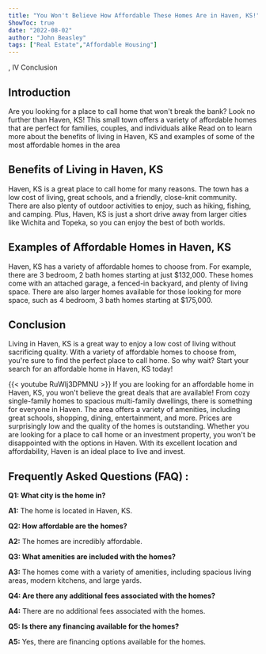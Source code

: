 ```yaml
---
title: "You Won't Believe How Affordable These Homes Are in Haven, KS!"
ShowToc: true 
date: "2022-08-02"
author: "John Beasley" 
tags: ["Real Estate","Affordable Housing"]
---
```

, IV Conclusion

## Introduction
Are you looking for a place to call home that won't break the bank? Look no further than Haven, KS! This small town offers a variety of affordable homes that are perfect for families, couples, and individuals alike Read on to learn more about the benefits of living in Haven, KS and examples of some of the most affordable homes in the area

## Benefits of Living in Haven, KS
Haven, KS is a great place to call home for many reasons. The town has a low cost of living, great schools, and a friendly, close-knit community. There are also plenty of outdoor activities to enjoy, such as hiking, fishing, and camping. Plus, Haven, KS is just a short drive away from larger cities like Wichita and Topeka, so you can enjoy the best of both worlds.

## Examples of Affordable Homes in Haven, KS
Haven, KS has a variety of affordable homes to choose from. For example, there are 3 bedroom, 2 bath homes starting at just $132,000. These homes come with an attached garage, a fenced-in backyard, and plenty of living space. There are also larger homes available for those looking for more space, such as 4 bedroom, 3 bath homes starting at $175,000.

## Conclusion
Living in Haven, KS is a great way to enjoy a low cost of living without sacrificing quality. With a variety of affordable homes to choose from, you're sure to find the perfect place to call home. So why wait? Start your search for an affordable home in Haven, KS today!

{{< youtube RuWIj3DPMNU >}} 
If you are looking for an affordable home in Haven, KS, you won't believe the great deals that are available! From cozy single-family homes to spacious multi-family dwellings, there is something for everyone in Haven. The area offers a variety of amenities, including great schools, shopping, dining, entertainment, and more. Prices are surprisingly low and the quality of the homes is outstanding. Whether you are looking for a place to call home or an investment property, you won't be disappointed with the options in Haven. With its excellent location and affordability, Haven is an ideal place to live and invest.

## Frequently Asked Questions (FAQ) :
**Q1: What city is the home in?**

**A1:** The home is located in Haven, KS.

**Q2: How affordable are the homes?**

**A2:** The homes are incredibly affordable.

**Q3: What amenities are included with the homes?**

**A3:** The homes come with a variety of amenities, including spacious living areas, modern kitchens, and large yards.

**Q4: Are there any additional fees associated with the homes?**

**A4:** There are no additional fees associated with the homes.

**Q5: Is there any financing available for the homes?**

**A5:** Yes, there are financing options available for the homes.



